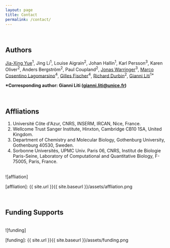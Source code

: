 ```yaml
---
layout: page
title: Contact
permalink: /contact/
---
```

<br>

## Authors
[Jia-Xing Yue]<sup>1</sup>, Jing Li<sup>1</sup>, Louise Aigrain<sup>2</sup>, Johan Hallin<sup>1</sup>, Karl Persson<sup>3</sup>, Karen Oliver<sup>2</sup>, Anders Bergström<sup>2</sup>, Paul Coupland<sup>2</sup>, [Jonas Warringer]<sup>3</sup>, [Marco Cosentino Lagomarsino]<sup>4</sup>, [Gilles Fischer]<sup>4</sup>, [Richard Durbin]<sup>2</sup>, [Gianni Liti]<sup>1*</sup>

**\*Corresponding author: Gianni Liti (gianni.liti@unice.fr)**

[Jia-Xing Yue]: https://www.iamphioxus.org
[Jonas Warringer]: http://cmb.gu.se/english/about_us/staff?languageId=100001&userId=xwarrj
[Marco Cosentino Lagomarsino]: http://www.lgm.upmc.fr/mcl/index.html
[Gilles Fischer]: http://www.lgm.upmc.fr/BIG
[Richard Durbin]: http://www.sanger.ac.uk/science/groups/durbin-group
[Gianni Liti]: http://www.ircan.org/index.php?option=com_content&view=article&id=72&Itemid=98

<br>

## Affliations
1. Université Côte d'Azur, CNRS, INSERM, IRCAN, Nice, France.
2. Wellcome Trust Sanger Institute, Hinxton, Cambridge CB10 1SA, United Kingdom.
3. Department of Chemistry and Molecular Biology, Gothenburg University, Gothenburg 40530, Sweden.
4. Sorbonne Universités, UPMC Univ. Paris 06, CNRS, Institut de Biologie Paris-Seine, Laboratory of Computational and Quantitative Biology, F-75005, Paris, France.

<br>
![affliation]

[affliation]: {{ site.url }}{{ site.baseurl }}/assets/affliation.png

<br>

## Funding Supports

<br>
![funding]

[funding]: {{ site.url }}{{ site.baseurl }}/assets/funding.png


